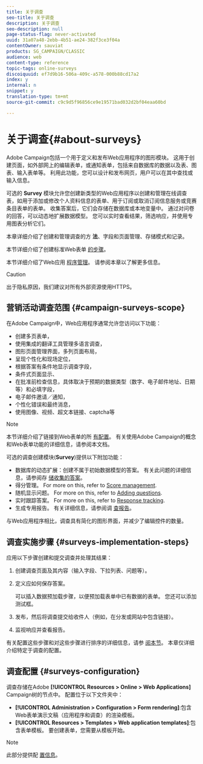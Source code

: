```yaml
---
title: 关于调查
seo-title: 关于调查
description: 关于调查
seo-description: null
page-status-flag: never-activated
uuid: 31a07a48-2ebb-4b51-ae24-382f3ce3f04a
contentOwner: sauviat
products: SG_CAMPAIGN/CLASSIC
audience: web
content-type: reference
topic-tags: online-surveys
discoiquuid: ef7d9b16-506a-409c-a578-000b88cd17a2
index: y
internal: n
snippet: y
translation-type: tm+mt
source-git-commit: c9c9d5f96856ce9e19571bad032d2bf04eaa60bd

---
```



# 关于调查{#about-surveys}

Adobe Campaign包括一个用于定义和发布Web应用程序的图形模块。 这用于创建页面，如外部网上的编辑表单，或通知表单，包括来自数据库的数据以及表、图表、输入表单等。 利用此功能，您可以设计和发布网页，用户可以在其中查找或输入信息。

可选的 **Survey** 模块允许您创建新类型的Web应用程序以创建和管理在线调查表，如用于添加或修改个人资料信息的表单、用于订阅或取消订阅信息服务或竞赛条目表单的表单。 收集答案后，它们会存储在数据库或本地变量中。 通过对问卷的回答，可以动态地扩展数据模型。 您可以实时查看结果，筛选响应，并使用专用图表分析它们。

本章详细介绍了创建和管理调查的方 **法**、字段和页面管理、存储模式和记录。

本节详细介绍了创建标准Web表单 [的步骤](../../web/using/about-web-forms.md)。

本节详细介绍了Web应用 [程序管理](../../web/using/about-web-applications.md)。 请参阅本章以了解更多信息。

>[!CAUTION]
>
>出于隐私原因，我们建议对所有外部资源使用HTTPS。

## 营销活动调查范围 {#campaign-surveys-scope}

在Adobe Campaign中，Web应用程序通常允许您访问以下功能：

* 创建多页表单，
* 使用集成的翻译工具管理多语言调查，
* 图形页面管理界面，多列页面布局，
* 呈现个性化和现场定位，
* 根据答案有条件地显示调查字段，
* 条件式页面显示、
* 在批准前检查信息，具体取决于预期的数据类型（数字、电子邮件地址、日期等）和必填字段，
* 电子邮件邀请／通知，
* 个性化错误和最终消息，
* 使用图像、视频、超文本链接、captcha等

>[!NOTE]
>
>本节详细介绍了链接到Web表单的所 [有配置](../../web/using/about-web-forms.md)。 有关使用Adobe Campaign的概念和Web表单功能的详细信息，请参阅本文档。

可选的调查创建模块(**Survey**)提供以下附加功能：

* 数据库的动态扩展：创建不属于初始数据模型的答案。 有关此问题的详细信息，请参阅存 [储收集的答案](../../web/using/managing-answers.md#storing-collected-answers)。
* 得分管理。 For more on this, refer to [Score management](../../web/using/managing-answers.md#score-management).
* 随机显示问题。 For more on this, refer to [Adding questions](../../web/using/building-a-survey.md#adding-questions).
* 实时跟踪答案。 For more on this, refer to [Response tracking](../../web/using/publish--track-and-use-collected-data.md#response-tracking).
* 生成专用报告。 有关详细信息，请参阅调 [查报告](../../web/using/publish--track-and-use-collected-data.md#reports-on-surveys)。

与Web应用程序相比，调查具有简化的图形界面，并减少了编辑控件的数量。

## 调查实施步骤 {#surveys-implementation-steps}

应用以下步骤创建和提交调查并处理其结果：

1. 创建调查页面及其内容（输入字段、下拉列表、问题等）。
1. 定义应如何保存答案。

   可以插入数据预加载步骤，以便预加载表单中已有数据的表单。 您还可以添加测试框。

1. 发布，然后将调查提交给收件人（例如，在分发或网站中包含链接）。
1. 监视响应并查看报告。

有关配置这些步骤和对这些步骤进行排序的详细信息，请参 [阅本节](../../web/using/about-web-forms.md)。 本章仅详细介绍特定于调查的配置。

## 调查配置 {#surveys-configuration}

调查存储在Adobe **[!UICONTROL Resources > Online > Web Applications]** Campaign树的节点中。 配置位于以下文件夹中：

* **[!UICONTROL Administration > Configuration > Form rendering]**:包含Web表单演示文稿（应用程序和调查）的渲染模板。
* **[!UICONTROL Resources > Templates > Web application templates]**:包含表单模板。 要创建表单，您需要从模板开始。

>[!NOTE]
>
>此部分提供配 [置信息](../../web/using/about-web-forms.md)。

